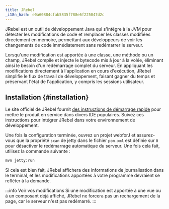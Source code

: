 ```yaml
---
title: JRebel
_i18n_hash: e0a60884cfab5835f788e6f225047d2c
---
```

JRebel est un outil de développement Java qui s'intègre à la JVM pour détecter les modifications de code et remplacer les classes modifiées directement en mémoire, permettant aux développeurs de voir les changements de code immédiatement sans redémarrer le serveur.

Lorsqu'une modification est apportée à une classe, une méthode ou un champ, JRebel compile et injecte le bytecode mis à jour à la volée, éliminant ainsi le besoin d'un redémarrage complet du serveur. En appliquant les modifications directement à l'application en cours d'exécution, JRebel simplifie le flux de travail de développement, faisant gagner du temps et préservant l'état de l'application, y compris les sessions utilisateur.

## Installation {#installation}

Le site officiel de JRebel fournit [des instructions de démarrage rapide](https://www.jrebel.com/products/jrebel/learn) pour mettre le produit en service dans divers IDE populaires. Suivez ces instructions pour intégrer JRebel dans votre environnement de développement.

Une fois la configuration terminée, ouvrez un projet webforJ et assurez-vous que la propriété `scan` de jetty dans le fichier `pom.xml` est définie sur `0` pour désactiver le redémarrage automatique du serveur. Une fois cela fait, utilisez la commande suivante :

```bash
mvn jetty:run
```

Si cela est bien fait, JRebel affichera des informations de journalisation dans le terminal, et les modifications apportées à votre programme devraient se refléter à la demande.

:::info Voir vos modifications
Si une modification est apportée à une vue ou à un composant déjà affiché, JRebel ne forcera pas un rechargement de la page, car le serveur n'est pas redémarré.
:::
